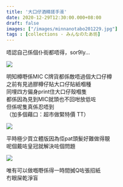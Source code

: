 ```yaml
---
title: '大口仔酒精搓手液'
date: 2020-12-29T12:30:00.000+08:00
draft: false
images: ["/images/minnanotabo201229.jpg"]
tags : [collections - みんなのたあ坊]
---
```


唔認自己係個仆街都唔得，sor9ly...  

![](/images/minnanotabo201229.jpg)

明知樽嘢係MIC C牌貨都係敵唔過個大口仔樽  
之前有見過膠樽仔貼大口仔貼紙嗰種  
同埋四方偏身print住大口仔殼嗰隻  
都係因為見到MIC就頭也不回咁放低咗  
但係呢隻真係忍唔到  
（加多個藉口：超市做緊特價 TT）  
  
![](/images/minnanotabo201229a.jpg)

平時極少買立體版因為佢pat頭髮好難做得靚  
呢個戴咗皇冠就解決咗個問題  

![](/images/minnanotabo201229b.jpg)

唯有可以做嘅嘢係得一時間搣Q咗張招紙  
冇眼屎乾淨盲  
